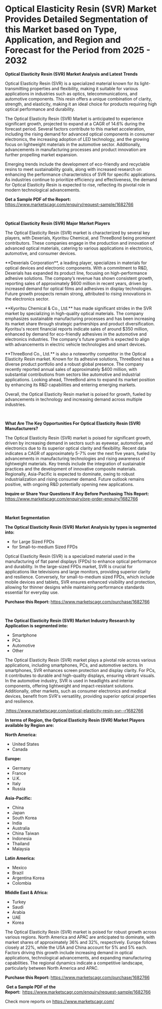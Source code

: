 <p><h1>Optical Elasticity Resin (SVR) Market Provides Detailed Segmentation of this Market based on Type, Application, and Region and Forecast for the Period from 2025 - 2032</h1></p><p><strong>Optical Elasticity Resin (SVR) Market Analysis and Latest Trends</strong></p>
<p><p>Optical Elasticity Resin (SVR) is a specialized material known for its light-transmitting properties and flexibility, making it suitable for various applications in industries such as optics, telecommunications, and automotive components. This resin offers a unique combination of clarity, strength, and elasticity, making it an ideal choice for products requiring high optical performance and durability.</p><p>The Optical Elasticity Resin (SVR) Market is anticipated to experience significant growth, projected to expand at a CAGR of 14.6% during the forecast period. Several factors contribute to this market acceleration, including the rising demand for advanced optical components in consumer electronics, the increasing adoption of LED technology, and the growing focus on lightweight materials in the automotive sector. Additionally, advancements in manufacturing processes and product innovation are further propelling market expansion.</p><p>Emerging trends include the development of eco-friendly and recyclable resins to meet sustainability goals, along with increased research on enhancing the performance characteristics of SVR for specific applications. As industries continue to prioritize efficiency and effectiveness, the demand for Optical Elasticity Resin is expected to rise, reflecting its pivotal role in modern technological advancements.</p></p>
<p><strong>Get a Sample PDF of the Report:&nbsp;</strong> <a href="https://www.marketscagr.com/enquiry/request-sample/1682766?utm_campaign=2648&utm_medium=2&utm_source=Github&utm_content=ia&utm_term=26032025&utm_id=optical-elasticity-resin-svr">https://www.marketscagr.com/enquiry/request-sample/1682766</a></p>
<p>&nbsp;</p>
<p><strong>Optical Elasticity Resin (SVR) Major Market Players</strong></p>
<p><p>The Optical Elasticity Resin (SVR) market is characterized by several key players, with Dexerials, Kyoritsu Chemical, and ThreeBond being prominent contributors. These companies engage in the production and innovation of advanced optical materials, catering to various applications in electronics, automotive, and consumer devices.</p><p>**Dexerials Corporation**, a leading player, specializes in materials for optical devices and electronic components. With a commitment to R&D, Dexerials has expanded its product line, focusing on high-performance adhesive solutions. The company’s revenue has shown consistent growth, reporting sales of approximately $600 million in recent years, driven by increased demand for optical films and adhesives in display technologies. Future growth prospects remain strong, attributed to rising innovations in the electronics sector.</p><p>**Kyoritsu Chemical & Co., Ltd.** has made significant strides in the SVR market by specializing in high-quality optical materials. The company emphasizes sustainable manufacturing processes and has been increasing its market share through strategic partnerships and product diversification. Kyoritsu's recent financial reports indicate sales of around $350 million, enhanced by demand for eco-friendly adhesives in the automotive and electronics industries. The company's future growth is expected to align with advancements in electric vehicle technologies and smart devices.</p><p>**ThreeBond Co., Ltd.** is also a noteworthy competitor in the Optical Elasticity Resin market. Known for its adhesive solutions, ThreeBond has a diverse product portfolio and a robust global presence. The company recently reported annual sales of approximately $400 million, with substantial contributions from sectors like automotive and industrial applications. Looking ahead, ThreeBond aims to expand its market position by enhancing its R&D capabilities and entering emerging markets.</p><p>Overall, the Optical Elasticity Resin market is poised for growth, fueled by advancements in technology and increasing demand across multiple industries.</p></p>
<p>&nbsp;</p>
<p><strong>What Are The Key Opportunities For Optical Elasticity Resin (SVR) Manufacturers?</strong></p>
<p><p>The Optical Elasticity Resin (SVR) market is poised for significant growth, driven by increasing demand in sectors such as eyewear, automotive, and electronics due to its superior optical clarity and flexibility. Recent data indicates a CAGR of approximately 5-7% over the next five years, fueled by advancements in manufacturing technologies and rising awareness of lightweight materials. Key trends include the integration of sustainable practices and the development of innovative composite materials. Regionally, Asia-Pacific is expected to dominate, owing to robust industrialization and rising consumer demand. Future outlook remains positive, with ongoing R&D potentially opening new applications.</p></p>
<p><strong>Inquire or Share Your Questions If Any Before Purchasing This Report:</strong> <a href="https://www.marketscagr.com/enquiry/pre-order-enquiry/1682766?utm_campaign=2648&utm_medium=2&utm_source=Github&utm_content=ia&utm_term=26032025&utm_id=optical-elasticity-resin-svr">https://www.marketscagr.com/enquiry/pre-order-enquiry/1682766</a></p>
<p>&nbsp;</p>
<p><strong>Market Segmentation</strong></p>
<p><strong>The Optical Elasticity Resin (SVR) Market Analysis by types is segmented into:</strong></p>
<p><ul><li>for Large Sized FPDs</li><li>for Small-to-medium Sized FPDs</li></ul></p>
<p><p>Optical Elasticity Resin (SVR) is a specialized material used in the manufacturing of flat panel displays (FPDs) to enhance optical performance and durability. In the large-sized FPDs market, SVR is crucial for applications like televisions and large monitors, providing superior clarity and resilience. Conversely, for small-to-medium sized FPDs, which include mobile devices and tablets, SVR ensures enhanced visibility and protection, allowing for thinner designs while maintaining performance standards essential for everyday use.</p></p>
<p><strong>Purchase this Report:&nbsp;</strong><a href="https://www.marketscagr.com/purchase/1682766?utm_campaign=2648&utm_medium=2&utm_source=Github&utm_content=ia&utm_term=26032025&utm_id=optical-elasticity-resin-svr">https://www.marketscagr.com/purchase/1682766</a></p>
<p>&nbsp;</p>
<p><strong>The Optical Elasticity Resin (SVR) Market Industry Research by Application is segmented into:</strong></p>
<p><ul><li>Smartphone</li><li>PCs</li><li>Automotive</li><li>Other</li></ul></p>
<p><p>The Optical Elasticity Resin (SVR) market plays a pivotal role across various applications, including smartphones, PCs, and automotive sectors. In smartphones, SVR enhances screen protection and display clarity. For PCs, it contributes to durable and high-quality displays, ensuring vibrant visuals. In the automotive industry, SVR is used in headlights and interior components, offering lightweight and impact-resistant solutions. Additionally, other markets, such as consumer electronics and medical devices, benefit from SVR's versatility, providing superior optical properties and resilience.</p></p>
<p><a href="https://www.marketscagr.com/optical-elasticity-resin-svr--r1682766?utm_campaign=2648&utm_medium=2&utm_source=Github&utm_content=ia&utm_term=26032025&utm_id=optical-elasticity-resin-svr">&nbsp;https://www.marketscagr.com/optical-elasticity-resin-svr--r1682766</a></p>
<p><strong>In terms of Region, the Optical Elasticity Resin (SVR) Market Players available by Region are:</strong></p>
<p>
    <p> <strong> North America: </strong>
        <ul>
            <li>United States</li>
            <li>Canada</li>
        </ul>
        </p> 
    <p> <strong> Europe: </strong>
        <ul>
            <li>Germany</li>
            <li>France</li>
            <li>U.K.</li>
            <li>Italy</li>
            <li>Russia</li>
        </ul>
        </p> 
    <p> <strong> Asia-Pacific: </strong>
        <ul>
            <li>China</li>
            <li>Japan</li>
            <li>South Korea</li>
            <li>India</li>
            <li>Australia</li>
            <li>China Taiwan</li>
            <li>Indonesia</li>
            <li>Thailand</li>
            <li>Malaysia</li>
        </ul>
        </p> 
    <p> <strong> Latin America: </strong>
        <ul>
            <li>Mexico</li>
            <li>Brazil</li>
            <li>Argentina Korea</li>
            <li>Colombia</li>
        </ul>
        </p> 
    <p> <strong> Middle East & Africa: </strong>
        <ul>
            <li>Turkey</li>
            <li>Saudi</li>
            <li>Arabia</li>
            <li>UAE</li>
            <li>Korea</li>
        </ul>
    </p>
    </p>
<p><p>The Optical Elasticity Resin (SVR) market is poised for robust growth across various regions. North America and APAC are anticipated to dominate, with market shares of approximately 36% and 32%, respectively. Europe follows closely at 22%, while the USA and China account for 5% and 5% each. Factors driving this growth include increasing demand in optical applications, technological advancements, and expanding manufacturing capabilities. The regional dynamics indicate a competitive landscape, particularly between North America and APAC.</p></p>
<p><strong>Purchase this Report: </strong><a href="https://www.marketscagr.com/purchase/1682766?utm_campaign=2648&utm_medium=2&utm_source=Github&utm_content=ia&utm_term=26032025&utm_id=optical-elasticity-resin-svr">https://www.marketscagr.com/purchase/1682766</a></p>
<p>&nbsp;<strong>Get a Sample PDF of the Report:&nbsp;&nbsp;</strong><a href="https://www.marketscagr.com/enquiry/request-sample/1682766?utm_campaign=2648&utm_medium=2&utm_source=Github&utm_content=ia&utm_term=26032025&utm_id=optical-elasticity-resin-svr">https://www.marketscagr.com/enquiry/request-sample/1682766</a></p>
<p><strong></strong></p>
<p>Check more reports on <a href="https://www.marketscagr.com/?utm_campaign=2648&utm_medium=2&utm_source=Github&utm_content=ia&utm_term=26032025&utm_id=optical-elasticity-resin-svr">https://www.marketscagr.com/</a></p>